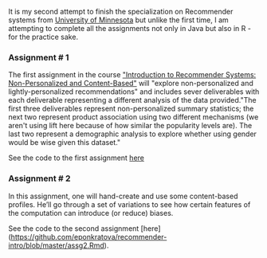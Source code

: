 
It is my second attempt to finish the specialization 
on Recommender systems from [University of Minnesota](https://www.coursera.org/specializations/recommender-systems) but unlike the first time, I am attempting to complete all the assignments not only in Java but also in R - for the practice sake.

### Assignment # 1

The first assignment in the course ["Introduction to Recommender Systems: Non-Personalized and Content-Based"](https://www.coursera.org/learn/recommender-systems-introduction) will "explore non-personalized and lightly-personalized recommendations" and includes sever deliverables with each deliverable representing a different analysis of the data provided."The first three deliverables represent non-personalized summary statistics; the next two represent product association using two different mechanisms (we aren't using lift here because of how similar the popularity levels are). The last two represent a demographic analysis to explore whether using gender would be wise given this dataset."

See the code to the first assignment [here](https://github.com/eponkratova/recommender-intro/blob/master/assg1_knit.Rmd)

### Assignment # 2

In this assignment, one will hand-create and use some content-based profiles. He’ll go through a set of variations to see how certain features of the computation can introduce (or reduce) biases.

See the code to the second assignment [here] (https://github.com/eponkratova/recommender-intro/blob/master/assg2.Rmd).

